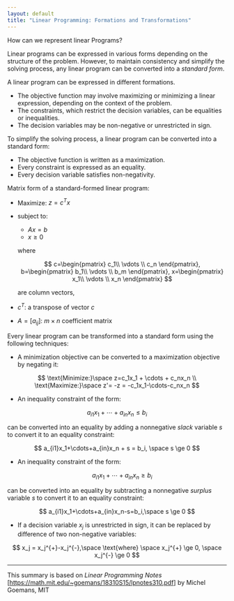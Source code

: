 ```yaml
---
layout: default
title: "Linear Programming: Formations and Transformations"
---
```

How can we represent linear Programs?

Linear programs can be expressed in various forms depending on the structure of the problem. However, to maintain consistency and simplify the solving process, any linear program can be converted into a *standard form*.

A linear program can be expressed in different formations.
- The objective function may involve maximizing or minimizing a linear expression, depending on the context of the problem.
- The constraints, which restrict the decision variables, can be equalities or inequalities.
- The decision variables may be non-negative or unrestricted in sign.

To simplify the solving process, a linear program can be converted into a standard form:
- The objective function is written as a maximization.
- Every constraint is expressed as an equality.
- Every decision variable satisfies non-negativity.

Matrix form of a standard-formed linear program:
    
- Maximize: $z = c^{T}x$

- subject to:
    - $Ax = b$
    - $x \ge 0$

    where

    $$
    c=\begin{pmatrix} c_1\\ \vdots \\ c_n \end{pmatrix},
    b=\begin{pmatrix} b_1\\ \vdots \\ b_m \end{pmatrix},
    x=\begin{pmatrix} x_1\\ \vdots \\ x_n \end{pmatrix}
    $$

    are column vectors,

- $c^{T}$: a transpose of vector $c$
- $A=[a_{ij}]$: $m \times n$ coefficient matrix

Every linear program can be transformed into a standard form using the following techniques:

- A minimization objective can be converted to a maximization objective by negating it:

$$
\text{Minimize:}\space z=c_1x_1 + \cdots + c_nx_n \\
\text{Maximize:}\space z'= -z = -c_1x_1-\cdots-c_nx_n
$$

- An inequality constraint of the form:

$$
a_{i1}x_1+\cdots+a_{in}x_n \le b_i
$$

can be converted into an equality by adding a nonnegative *slack* variable $s$ to convert it to an equality constraint:

$$
a_{i1}x_1+\cdots+a_{in}x_n + s = b_i, \space s \ge 0
$$
    
- An inequality constraint of the form:

    $$
    a_{i1}x_1+\cdots+a_{in}x_n \ge b_i
    $$
        
can be converted into an equality by subtracting a nonnegative *surplus* variable $s$ to convert it to an equality constraint:
    
$$
a_{i1}x_1+\cdots+a_{in}x_n-s=b_i,\space s \ge 0
$$
    
- If a decision variable $x_j$ is unrestricted in sign, it can be replaced by difference of two non-negative variables:
        
$$
x_j = x_j^{+}-x_j^{-},\space \text{where} \space x_j^{+} \ge 0, \space x_j^{-} \ge 0
$$

---
This summary is based on *Linear Programming Notes* [https://math.mit.edu/~goemans/18310S15/lpnotes310.pdf] by Michel Goemans, MIT